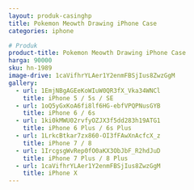 ```yaml
---
layout: produk-casinghp
title: Pokemon Meowth Drawing iPhone Case
categories: iphone

# Produk
product-title: Pokemon Meowth Drawing iPhone Case
harga: 90000
sku: hn-1989
image-drive: 1caVifhrYLAer1Y2enmFBSjIus8ZwzGgM
gallery:
  - url: 1EmjNBgAGEeKoWIuW0QR3fX_Vka34WNCl
    title: iPhone 5 / 5s / SE
  - url: 1oQ5yGxKoA6fi8lf6HG-ebfVPQPNusGYB
    title: iPhone 6 / 6s
  - url: 1ki0kMWU02rvfyOZJX3f5dd283h19ATG1
    title: iPhone 6 Plus / 6s Plus
  - url: 1LrkcBtkar7zx860-OI3fFAwXnAcfcX_z
    title: iPhone 7 / 8
  - url: 1IrcgsgWvRep0fO0aKX3ObJbF_R2hdJuD
    title: iPhone 7 Plus / 8 Plus
  - url: 1caVifhrYLAer1Y2enmFBSjIus8ZwzGgM
    title: iPhone X
---
```

